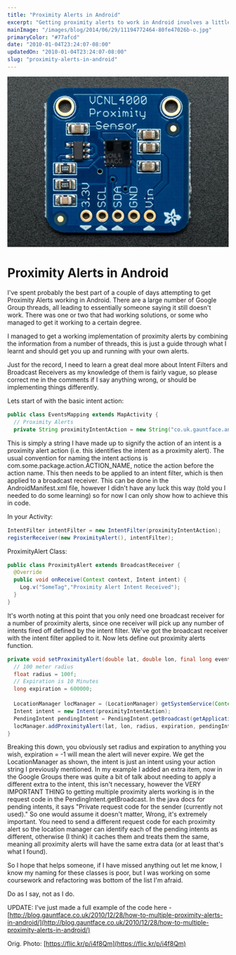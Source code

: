 ```yaml
---
title: "Proximity Alerts in Android"
excerpt: "Getting proximity alerts to work in Android involves a little bit of black magic, as noted here."
mainImage: "/images/blog/2014/06/29/11194772464-80fe47026b-o.jpg"
primaryColor: "#77afcd"
date: "2010-01-04T23:24:07-08:00"
updatedOn: "2010-01-04T23:24:07-08:00"
slug: "proximity-alerts-in-android"
---
```

![Key art for blog post "Proximity Alerts in Android "](/images/blog/2014/06/29/11194772464-80fe47026b-o.jpg)

# Proximity Alerts in Android

I've spent probably the best part of a couple of days attempting to get Proximity Alerts working in Android. There are a large number of Google Group threads, all leading to essentially someone saying it still doesn't work. There was one or two that had working solutions, or some who managed to get it working to a certain degree.

I managed to get a working implementation of proximity alerts by combining the information from a number of threads, this is just a guide through what I learnt and should get you up and running with your own alerts.

Just for the record, I need to learn a great deal more about Intent Filters and Broadcast Receivers as my knowledge of them is fairly vague, so please correct me in the comments if I say anything wrong, or should be implementing things differently.

Lets start of with the basic intent action:

```java
public class EventsMapping extends MapActivity {
  // Proximity Alerts
  private String proximityIntentAction = new String("co.uk.gauntface.android.wheresmycontacts.PROXIMITY_ALERT");
```

This is simply a string I have made up to signify the action of an intent is a proximity alert action (i.e. this identifies the intent as a proximity alert). The usual convention for naming the intent actions is com.some.package.action.ACTION_NAME, notice the action before the action name. This then needs to be applied to an intent filter, which is then applied to a broadcast receiver. This can be done in the AndroidManifest.xml file, however I didn't have any luck this way (told you I needed to do some learning) so for now I can only show how to achieve this in code.

In your Activity:

```java
IntentFilter intentFilter = new IntentFilter(proximityIntentAction);
registerReceiver(new ProximityAlert(), intentFilter);
```

ProximityAlert Class:

```java
public class ProximityAlert extends BroadcastReceiver {
  @Override
  public void onReceive(Context context, Intent intent) {
    Log.v("SomeTag","Proximity Alert Intent Received");
  }
}
```

It's worth noting at this point that you only need one broadcast receiver for a number of proximity alerts, since one receiver will pick up any number of intents fired off defined by the intent filter. We've got the broadcast receiver with the intent filter applied to it. Now lets define out proximity alerts function.

```java
private void setProximityAlert(double lat, double lon, final long eventID, int requestCode) {
  // 100 meter radius
  float radius = 100f;
  // Expiration is 10 Minutes
  long expiration = 600000;

  LocationManager locManager = (LocationManager) getSystemService(Context.LOCATION_SERVICE);
  Intent intent = new Intent(proximityIntentAction);
  PendingIntent pendingIntent = PendingIntent.getBroadcast(getApplicationContext(), requestCode, intent, PendingIntent.FLAG_CANCEL_CURRENT);
  locManager.addProximityAlert(lat, lon, radius, expiration, pendingIntent);
}
```

Breaking this down, you obviously set radius and expiration to anything you wish, expiration = -1 will mean the alert will never expire. We get the LocationManager as shown, the intent is just an intent using your action string I previously mentioned. In my example I added an extra item, now in the Google Groups there was quite a bit of talk about needing to apply a different extra to the intent, this isn't necessary, however the VERY IMPORTANT THING to getting multiple proximity alerts working is in the request code in the PendingIntent.getBroadcast. In the java docs for pending intents, it says "Private request code for the sender (currently not used)." So one would assume it doesn't matter, Wrong, it's extremely important. You need to send a different request code for each proximity alert so the location manager can identify each of the pending intents as different, otherwise (I think) it caches them and treats them the same, meaning all proximity alerts will have the same extra data (or at least that's what I found).

So I hope that helps someone, if I have missed anything out let me know, I know my naming for these classes is poor, but I was working on some coursework and refactoring was bottom of the list I'm afraid.

Do as I say, not as I do.

UPDATE: I've just made a full example of the code here - [http://blog.gauntface.co.uk/2010/12/28/how-to-multiple-proximity-alerts-in-android/](http://blog.gauntface.co.uk/2010/12/28/how-to-multiple-proximity-alerts-in-android/)

Orig. Photo: [https://flic.kr/p/i4f8Qm](https://flic.kr/p/i4f8Qm)